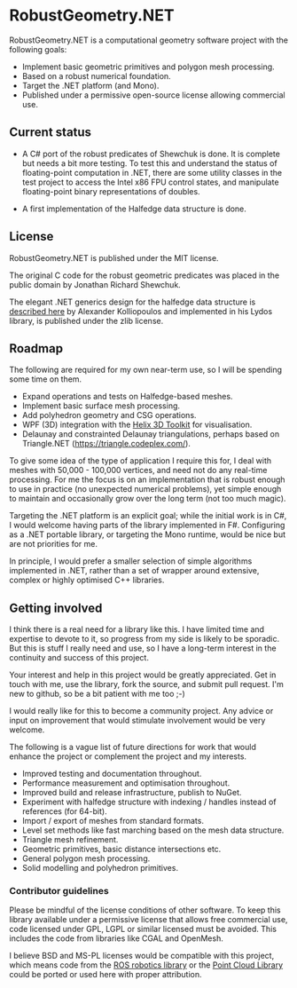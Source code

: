 # RobustGeometry.NET

RobustGeometry.NET is a computational geometry software project with the following goals:

* Implement basic geometric primitives and polygon mesh processing.
* Based on a robust numerical foundation.
* Target the .NET platform (and Mono).
* Published under a permissive open-source license allowing commercial use.

## Current status

* A C# port of the robust predicates of Shewchuk is done. It is complete but needs a bit more testing. To test this and understand the status of floating-point computation in .NET, there are some utility classes in the test project to access the Intel x86 FPU control states, and manipulate floating-point binary representations of doubles.

* A first implementation of the Halfedge data structure is done.

## License

RobustGeometry.NET is published under the MIT license.

The original C code for the robust geometric predicates was placed in the public domain by Jonathan Richard Shewchuk.

The elegant .NET generics design for the halfedge data structure is [described here](http://www.dgp.toronto.edu/~alexk/) by Alexander Kolliopoulos and implemented in his Lydos library, is published under the zlib license.

## Roadmap

The following are required for my own near-term use, so I will be spending some time on them.

* Expand operations and tests on Halfedge-based meshes.
* Implement basic surface mesh processing.
* Add polyhedron geometry and CSG operations.
* WPF (3D) integration with the [Helix 3D Toolkit](http://helixtoolkit.codeplex.com) for visualisation.
* Delaunay and constrainted Delaunay triangulations, perhaps based on Triangle.NET (https://triangle.codeplex.com/).

To give some idea of the type of application I require this for, I deal with meshes with 50,000 - 100,000 vertices, and need not do any real-time processing. For me the focus is on an implementation that is robust enough to use in practice (no unexpected numerical problems), yet simple enough to maintain and occasionally grow over the long term (not too much magic).

Targeting the .NET platform is an explicit goal; while the initial work is in C#, I would welcome having parts of the library implemented in F#. Configuring as a .NET portable library, or targeting the Mono runtime, would be nice but are not priorities for me.

In principle, I would prefer a smaller selection of simple algorithms implemented in .NET, rather than a set of wrapper around extensive, complex or highly optimised C++ libraries.

## Getting involved

I think there is a real need for a library like this. I have limited time and expertise to devote to it, so progress from my side is likely to be sporadic. But this is stuff I really need and use, so I have a long-term interest in the continuity and success of this project. 

Your interest and help in this project would be greatly appreciated. Get in touch with me, use the library, fork the source, and submit pull request. I'm new to github, so be a bit patient with me too ;-)

I would really like for this to become a community project. Any advice or input on improvement that would stimulate involvement would be very welcome.

The following is a vague list of future directions for work that would enhance the project or complement the project and my interests.

* Improved testing and documentation throughout.
* Performance measurement and optimisation throughout.
* Improved build and release infrastructure, publish to NuGet.
* Experiment with halfedge structure with indexing / handles instead of references (for 64-bit).
* Import / export of meshes from standard formats. 
* Level set methods like fast marching based on the mesh data structure.
* Triangle mesh refinement.
* Geometric primitives, basic distance intersections etc.
* General polygon mesh processing.
* Solid modelling and polyhedron primitives.

### Contributor guidelines

Please be mindful of the license conditions of other software. To keep this library available under a permissive license that allows free commercial use, code licensed under GPL, LGPL or similar licensed must be avoided. This includes the code from libraries like CGAL and OpenMesh.

I believe BSD and MS-PL licenses would be compatible with this project, which means code from the [ROS robotics library](http://www.ros.org) or the [Point Cloud Library](http://pointclouds.org) could be ported or used here with proper attribution.
